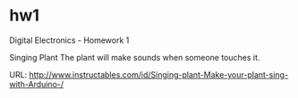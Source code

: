 # hw1
Digital Electronics - Homework 1



Singing Plant
The plant will make sounds when someone touches it.

URL:
http://www.instructables.com/id/Singing-plant-Make-your-plant-sing-with-Arduino-/
